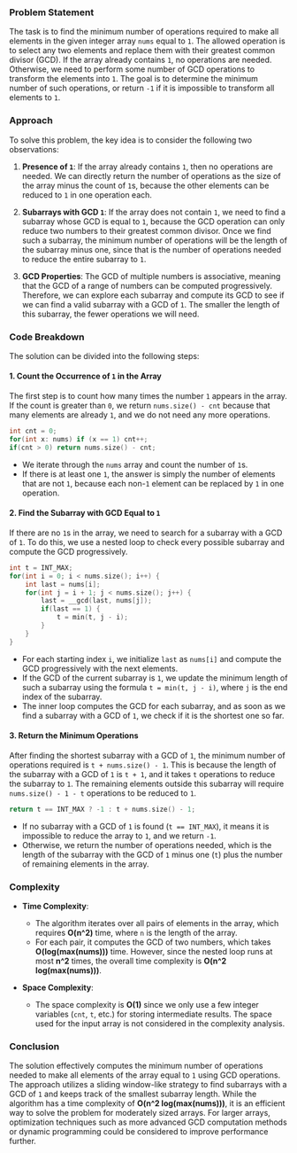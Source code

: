 ### Problem Statement

The task is to find the minimum number of operations required to make all elements in the given integer array `nums` equal to `1`. The allowed operation is to select any two elements and replace them with their greatest common divisor (GCD). If the array already contains `1`, no operations are needed. Otherwise, we need to perform some number of GCD operations to transform the elements into `1`. The goal is to determine the minimum number of such operations, or return `-1` if it is impossible to transform all elements to `1`.

### Approach

To solve this problem, the key idea is to consider the following two observations:

1. **Presence of `1`**: If the array already contains `1`, then no operations are needed. We can directly return the number of operations as the size of the array minus the count of `1`s, because the other elements can be reduced to `1` in one operation each.

2. **Subarrays with GCD `1`**: If the array does not contain `1`, we need to find a subarray whose GCD is equal to `1`, because the GCD operation can only reduce two numbers to their greatest common divisor. Once we find such a subarray, the minimum number of operations will be the length of the subarray minus one, since that is the number of operations needed to reduce the entire subarray to `1`.

3. **GCD Properties**: The GCD of multiple numbers is associative, meaning that the GCD of a range of numbers can be computed progressively. Therefore, we can explore each subarray and compute its GCD to see if we can find a valid subarray with a GCD of `1`. The smaller the length of this subarray, the fewer operations we will need.

### Code Breakdown

The solution can be divided into the following steps:

#### 1. **Count the Occurrence of `1` in the Array**

The first step is to count how many times the number `1` appears in the array. If the count is greater than `0`, we return `nums.size() - cnt` because that many elements are already `1`, and we do not need any more operations.

```cpp
int cnt = 0;
for(int x: nums) if (x == 1) cnt++;
if(cnt > 0) return nums.size() - cnt;
```

- We iterate through the `nums` array and count the number of `1`s.
- If there is at least one `1`, the answer is simply the number of elements that are not `1`, because each non-`1` element can be replaced by `1` in one operation.

#### 2. **Find the Subarray with GCD Equal to `1`**

If there are no `1`s in the array, we need to search for a subarray with a GCD of `1`. To do this, we use a nested loop to check every possible subarray and compute the GCD progressively.

```cpp
int t = INT_MAX;
for(int i = 0; i < nums.size(); i++) {
    int last = nums[i];
    for(int j = i + 1; j < nums.size(); j++) {
        last = __gcd(last, nums[j]);
        if(last == 1) {
            t = min(t, j - i);
        }
    }
}
```

- For each starting index `i`, we initialize `last` as `nums[i]` and compute the GCD progressively with the next elements.
- If the GCD of the current subarray is `1`, we update the minimum length of such a subarray using the formula `t = min(t, j - i)`, where `j` is the end index of the subarray.
- The inner loop computes the GCD for each subarray, and as soon as we find a subarray with a GCD of `1`, we check if it is the shortest one so far.

#### 3. **Return the Minimum Operations**

After finding the shortest subarray with a GCD of `1`, the minimum number of operations required is `t + nums.size() - 1`. This is because the length of the subarray with a GCD of `1` is `t + 1`, and it takes `t` operations to reduce the subarray to `1`. The remaining elements outside this subarray will require `nums.size() - 1 - t` operations to be reduced to `1`.

```cpp
return t == INT_MAX ? -1 : t + nums.size() - 1;
```

- If no subarray with a GCD of `1` is found (`t == INT_MAX`), it means it is impossible to reduce the array to `1`, and we return `-1`.
- Otherwise, we return the number of operations needed, which is the length of the subarray with the GCD of `1` minus one (`t`) plus the number of remaining elements in the array.

### Complexity

- **Time Complexity**:
  - The algorithm iterates over all pairs of elements in the array, which requires **O(n^2)** time, where `n` is the length of the array.
  - For each pair, it computes the GCD of two numbers, which takes **O(log(max(nums)))** time. However, since the nested loop runs at most **n^2** times, the overall time complexity is **O(n^2 log(max(nums)))**.

- **Space Complexity**:
  - The space complexity is **O(1)** since we only use a few integer variables (`cnt`, `t`, etc.) for storing intermediate results. The space used for the input array is not considered in the complexity analysis.

### Conclusion

The solution effectively computes the minimum number of operations needed to make all elements of the array equal to `1` using GCD operations. The approach utilizes a sliding window-like strategy to find subarrays with a GCD of `1` and keeps track of the smallest subarray length. While the algorithm has a time complexity of **O(n^2 log(max(nums)))**, it is an efficient way to solve the problem for moderately sized arrays. For larger arrays, optimization techniques such as more advanced GCD computation methods or dynamic programming could be considered to improve performance further.